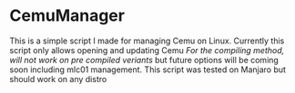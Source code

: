 # CemuManager
This is a simple script I made for managing Cemu on Linux. Currently this script only allows opening and updating Cemu *For the compiling method, will not work on pre compiled veriants* but future options will be coming soon including mlc01 management. This script was tested on Manjaro but should work on any distro
